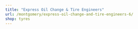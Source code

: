 ```yaml
---
title: "Express Oil Change & Tire Engineers"
url: /montgomery/express-oil-change-and-tire-engineers-6/
shop: tyres
---
```

